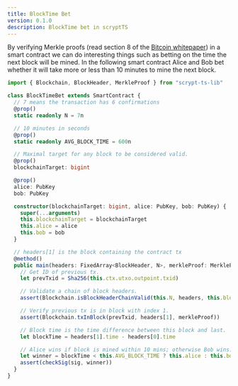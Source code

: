 ```yaml
---
title: BlockTime Bet
version: 0.1.0
description: BlockTime bet in scryptTS
---
```


By verifying Merkle proofs (read section 8 of the [Bitcoin whitepaper](https://craigwright.net/bitcoin-white-paper.pdf)) in a smart contract we can do interesting things such as betting on the time the next block will be mined. In the following smart contract Alice and Bob bet whether it will take more or less than 10 minutes to mine the next block.

```ts
import { Blockchain, BlockHeader, MerkleProof } from "scrypt-ts-lib"

class BlockTimeBet extends SmartContract {
  // 7 means the transaction has 6 confirmations
  @prop()
  static readonly N = 7n

  // 10 minutes in seconds
  @prop()
  static readonly AVG_BLOCK_TIME = 600n

  // Maximal target for any block to be considered valid.
  @prop()
  blockchainTarget: bigint

  @prop()
  alice: PubKey
  bob: PubKey

  constructor(blockchainTarget: bigint, alice: PubKey, bob: PubKey) {
    super(...arguments)
    this.blockchainTarget = blockchainTarget
    this.alice = alice
    this.bob = bob
  }

  // headers[1] is the block containing the contract tx
  @method()
  public main(headers: FixedArray<BlockHeader, N>, merkleProof: MerkleProof, sig: Sig) {
    // Get ID of previous tx.
    let prevTxid = Sha256(this.ctx.utxo.outpoint.txid)

    // Validate a chain of block headers.
    assert(Blockchain.isBlockHeaderChainValid(this.N, headers, this.blockchainTarget))

    // Verify previous tx is in block with index 1.
    assert(Blockchain.txInBlock(prevTxid, headers[1], merkleProof))

    // Block time is the time difference between this block and last.
    let blockTime = headers[1].time - headers[0].time

    // Alice wins if block is mined within 10 mins; otherwise Bob wins.
    let winner = blockTime < this.AVG_BLOCK_TIME ? this.alice : this.bob
    assert(checkSig(sig, winner))
  }
}
```
